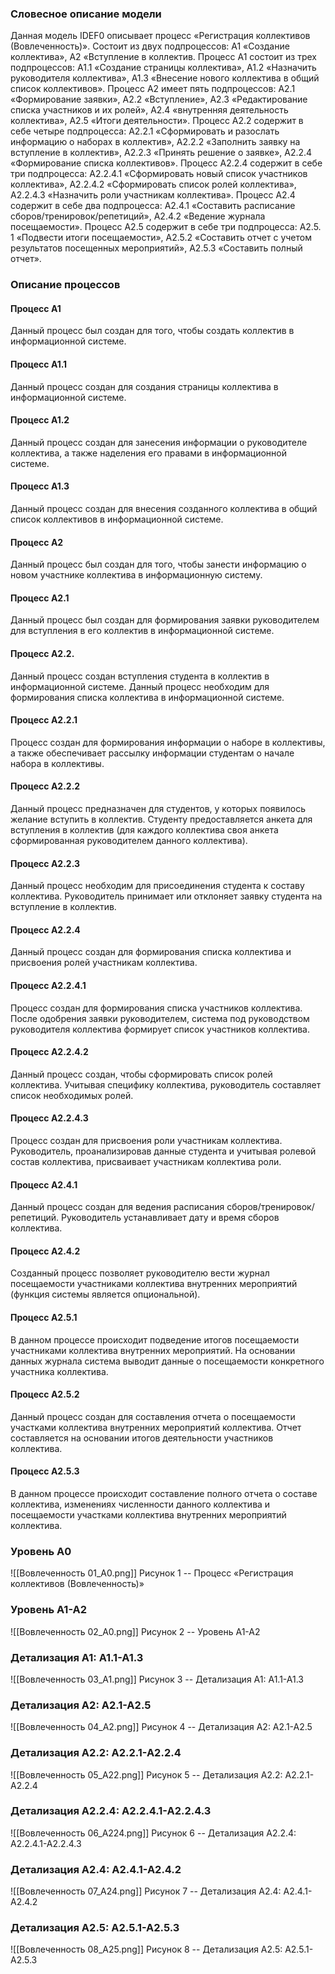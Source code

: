 ### Словесное описание модели
Данная модель IDEF0 описывает процесс «Регистрация коллективов (Вовлеченность)». Состоит из двух подпроцессов: А1 «Создание коллектива», А2 «Вступление в коллектив.
Процесс А1 состоит из трех подпроцессов: А1.1 «Создание страницы коллектива», А1.2 «Назначить руководителя коллектива», А1.3 «Внесение нового коллектива в общий список коллективов».
Процесс А2 имеет пять подпроцессов: А2.1 «Формирование заявки», А2.2 «Вступление», А2.3 «Редактирование списка участников и их ролей», А2.4 «внутренняя деятельность коллектива», А2.5 «Итоги деятельности».
Процесс А2.2 содержит в себе четыре подпроцесса: А2.2.1 «Сформировать и разослать информацию о наборах в коллектив», А2.2.2 «Заполнить заявку на вступление в коллектив», А2.2.3 «Принять решение о заявке», А2.2.4 «Формирование списка коллективов».
Процесс А2.2.4 содержит в себе три подпроцесса: А2.2.4.1 «Сформировать новый список участников коллектива», А2.2.4.2 «Сформировать список ролей коллектива», А2.2.4.3 «Назначить роли участникам коллектива».
Процесс А2.4 содержит в себе два подпроцесса: А2.4.1 «Составить расписание сборов/тренировок/репетиций», А2.4.2 «Ведение журнала посещаемости».
Процесс А2.5 содержит в себе три подпроцесса: А2.5. 1 «Подвести итоги посещаемости», А2.5.2 «Составить отчет с учетом результатов посещенных мероприятий», А2.5.3 «Составить полный отчет».

### Описание процессов

#### Процесс А1
Данный процесс был создан для того, чтобы создать коллектив в информационной системе.

#### Процесс А1.1
Данный процесс создан для создания страницы коллектива в информационной системе.

#### Процесс А1.2
Данный процесс создан для занесения информации о руководителе коллектива, а также наделения его правами в информационной системе.

#### Процесс А1.3
Данный процесс создан для внесения созданного коллектива в общий список коллективов в информационной системе.

#### Процесс А2
Данный процесс был создан для того, чтобы занести информацию о новом участнике коллектива в информационную систему.

#### Процесс А2.1
Данный процесс был создан для формирования заявки руководителем для вступления в его коллектив в информационной системе.

#### Процесс А2.2.
Данный процесс создан вступления студента в коллектив в информационной системе. Данный процесс необходим для формирования списка коллектива в информационной системе.

#### Процесс А2.2.1
Процесс создан для формирования информации о наборе в коллективы, а также обеспечивает рассылку информации студентам о начале набора в коллективы.

#### Процесс А2.2.2
Данный процесс предназначен для студентов, у которых появилось желание вступить в коллектив. Студенту предоставляется анкета для вступления в коллектив (для каждого коллектива своя анкета сформированная руководителем данного коллектива).

#### Процесс А2.2.3
Данный процесс необходим для присоединения студента к составу коллектива. Руководитель принимает или отклоняет заявку студента на вступление в коллектив.

#### Процесс А2.2.4
Данный процесс создан для формирования списка коллектива и присвоения ролей участникам коллектива.

#### Процесс А2.2.4.1
Процесс создан для формирования списка участников коллектива. После одобрения заявки руководителем, система под руководством руководителя коллектива формирует список участников коллектива.

#### Процесс А2.2.4.2
Данный процесс создан, чтобы сформировать список ролей коллектива. Учитывая специфику коллектива, руководитель составляет список необходимых ролей.

#### Процесс А2.2.4.3
Процесс создан для присвоения роли участникам коллектива. Руководитель, проанализировав данные студента и учитывая ролевой состав коллектива, присваивает участникам коллектива роли.

#### Процесс А2.4.1
Данный процесс создан для ведения расписания сборов/тренировок/репетиций. Руководитель устанавливает дату и время сборов коллектива.

#### Процесс А2.4.2
Созданный процесс позволяет руководителю вести журнал посещаемости участниками коллектива внутренних мероприятий (функция системы является опциональной).

#### Процесс А2.5.1
В данном процессе происходит подведение итогов посещаемости участниками коллектива внутренних мероприятий. На основании данных журнала система выводит данные о посещаемости конкретного участника коллектива.

#### Процесс А2.5.2
Данный процесс создан для составления отчета о посещаемости участками коллектива внутренних мероприятий коллектива. Отчет составляется на основании итогов деятельности участников коллектива.

#### Процесс А2.5.3
В данном процессе происходит составление полного отчета о составе коллектива, изменениях численности данного коллектива и посещаемости участками коллектива внутренних мероприятий коллектива.

### Уровень A0
![[Вовлеченность 01_A0.png]]
Рисунок 1 -- Процесс «Регистрация коллективов (Вовлеченность)»

### Уровень А1-А2
![[Вовлеченность 02_A0.png]]
Рисунок 2 -- Уровень А1-А2

### Детализация А1: А1.1-А1.3
![[Вовлеченность 03_A1.png]]
Рисунок 3 -- Детализация А1: А1.1-А1.3

### Детализация А2: А2.1-А2.5
![[Вовлеченность 04_A2.png]]
Рисунок 4 -- Детализация А2: А2.1-А2.5

### Детализация А2.2: А2.2.1-А2.2.4
![[Вовлеченность 05_A22.png]]
Рисунок 5 -- Детализация А2.2: А2.2.1-А2.2.4

### Детализация А2.2.4: А2.2.4.1-А2.2.4.3
![[Вовлеченность 06_A224.png]]
Рисунок 6 -- Детализация А2.2.4: А2.2.4.1-А2.2.4.3

### Детализация А2.4: А2.4.1-А2.4.2
![[Вовлеченность 07_A24.png]]
Рисунок 7 -- Детализация А2.4: А2.4.1-А2.4.2

### Детализация А2.5: А2.5.1-А2.5.3
![[Вовлеченность 08_A25.png]]
Рисунок 8 -- Детализация А2.5: А2.5.1-А2.5.3